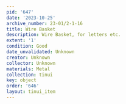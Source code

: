 ```yaml
---
pid: '647'
date: '2023-10-25'
archive_number: 23-01/2-1-16
title: Wire Basket
description: Wire Basket, for letters etc.
extent: '1'
condition: Good
date_unvalidated: Unknown
creator: Unknown
collector: Unknown
materials: Metal
collection: tinui
key: object
order: '646'
layout: tinui_item
---
```

